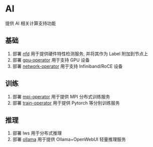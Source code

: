 # AI

提供 AI 相关计算支持功能

## 基础

1. 部署 [nfd](nfd/) 用于提供硬件特性检测服务, 并将其作为 Label 附加到节点上
2. 部署 [gpu-operator](gpu-operator/) 用于支持 GPU 设备
3. 部署 [network-operator](network-operator/) 用于支持 Infiniband/RoCE 设备

## 训练

1. 部署 [mpi-operator](mpi-operator/) 用于提供 MPI 分布式训练服务
2. 部署 [train-operator](train-operator/) 用于提供 Pytorch 等分别训练服务

## 推理

1. 部署 lws 用于分布式推理
2. 部署 [ollama](ollama/) 用于提供 Ollama+OpenWebUI 轻量推理服务